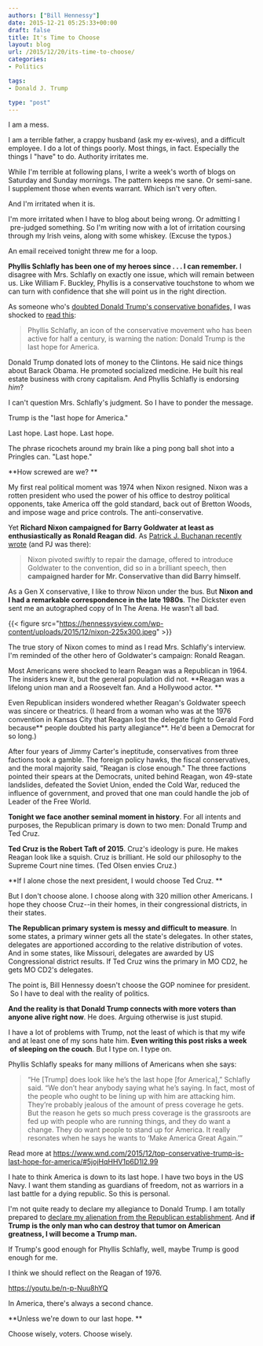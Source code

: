 ```yaml
---
authors: ["Bill Hennessy"]
date: 2015-12-21 05:25:33+00:00
draft: false
title: It's Time to Choose
layout: blog
url: /2015/12/20/its-time-to-choose/
categories:
- Politics

tags:
- Donald J. Trump

type: "post"
---
```


I am a mess.

I am a terrible father, a crappy husband (ask my ex-wives), and a difficult employee. I do a lot of things poorly. Most things, in fact. Especially the things I "have" to do. Authority irritates me.

While I'm terrible at following plans, I write a week's worth of blogs on Saturday and Sunday mornings. The pattern keeps me sane. Or semi-sane. I supplement those when events warrant. Which isn't very often.

And I'm irritated when it is.

I'm more irritated when I have to blog about being wrong. Or admitting I  pre-judged something. So I'm writing now with a lot of irritation coursing through my Irish veins, along with some whiskey. (Excuse the typos.)

An email received tonight threw me for a loop.

**Phyllis Schlafly has been one of my heroes since . . . I can remember.** I disagree with Mrs. Schlafly on exactly one issue, which will remain between us. Like William F. Buckley, Phyllis is a conservative touchstone to whom we can turn with confidence that she will point us in the right direction.

As someone who's [doubted Donald Trump's conservative bonafides,](https://hennessysview.com/2015/09/10/trump-the-final-nail-in-the-conservative-coffin/) I was shocked to [read this](https://www.wnd.com/2015/12/top-conservative-trump-is-last-hope-for-america/):



> Phyllis Schlafly, an icon of the conservative movement who has been active for half a century, is warning the nation: Donald Trump is the last hope for America.



Donald Trump donated lots of money to the Clintons. He said nice things about Barack Obama. He promoted socialized medicine. He built his real estate business with crony capitalism. And Phyllis Schlafly is endorsing _him_?

I can't question Mrs. Schlafly's judgment. So I have to ponder the message.

Trump is the "last hope for America."

Last hope. Last hope. Last hope.

The phrase ricochets around my brain like a ping pong ball shot into a Pringles can. "Last hope."

**How screwed are we? **

My first real political moment was 1974 when Nixon resigned. Nixon was a rotten president who used the power of his office to destroy political opponents, take America off the gold standard, back out of Bretton Woods, and impose wage and price controls. The anti-conservative.

Yet **Richard Nixon campaigned for Barry Goldwater at least as enthusiastically as Ronald Reagan did**. As [Patrick J. Buchanan recently wrote](https://buchanan.org/blog/will-elites-blow-up-the-gop-124423) (and PJ was there):



> Nixon pivoted swiftly to repair the damage, offered to introduce Goldwater to the convention, did so in a brilliant speech, then **campaigned harder for Mr. Conservative than did Barry himself.**



As a Gen X conservative, I like to throw Nixon under the bus. But **Nixon and I had a remarkable correspondence in the late 1980s**. The Dickster even sent me an autographed copy of In The Arena. He wasn't all bad.

{{< figure src="https://hennessysview.com/wp-content/uploads/2015/12/nixon-225x300.jpeg" >}}


The true story of Nixon comes to mind as I read Mrs. Schlafly's interview. I'm reminded of the other hero of Goldwater's campaign: Ronald Reagan.

Most Americans were shocked to learn Reagan was a Republican in 1964. The insiders knew it, but the general population did not. **Reagan was a lifelong union man and a Roosevelt fan. And a Hollywood actor. **

Even Republican insiders wondered whether Reagan's Goldwater speech was sincere or theatrics. (I heard from a woman who was at the 1976 convention in Kansas City that Reagan lost the delegate fight to Gerald Ford because** people doubted his party allegiance**. He'd been a Democrat for so long.)

After four years of Jimmy Carter's ineptitude, conservatives from three factions took a gamble. The foreign policy hawks, the fiscal conservatives, and the moral majority said, "Reagan is close enough." The three factions pointed their spears at the Democrats, united behind Reagan, won 49-state landslides, defeated the Soviet Union, ended the Cold War, reduced the influence of government, and proved that one man could handle the job of Leader of the Free World.

**Tonight we face another seminal moment in history**. For all intents and purposes, the Republican primary is down to two men: Donald Trump and Ted Cruz.

**Ted Cruz is the Robert Taft of 2015**. Cruz's ideology is pure. He makes Reagan look like a squish. Cruz is brilliant. He sold our philosophy to the Supreme Court nine times. (Ted Olsen envies Cruz.)

**If I alone chose the next president, I would choose Ted Cruz. **

But I don't choose alone. I choose along with 320 million other Americans. I hope they choose Cruz--in their homes, in their congressional districts, in their states.

**The Republican primary system is messy and difficult to measure**. In some states, a primary winner gets all the state's delegates. In other states, delegates are apportioned according to the relative distribution of votes. And in some states, like Missouri, delegates are awarded by US Congressional district results. If Ted Cruz wins the primary in MO CD2, he gets MO CD2's delegates.

The point is, Bill Hennessy doesn't choose the GOP nominee for president.  So I have to deal with the reality of politics.

**And the reality is that Donald Trump connects with more voters than anyone alive right now**. He does. Arguing otherwise is just stupid.

I have a lot of problems with Trump, not the least of which is that my wife and at least one of my sons hate him. **Even writing this post risks a week  of sleeping on the couch**. But I type on. I type on.

Phyllis Schlafly speaks for many millions of Americans when she says:



> “He [Trump] does look like he’s the last hope [for America],” Schlafly said. “We don’t hear anybody saying what he’s saying. In fact, most of the people who ought to be lining up with him are attacking him. They’re probably jealous of the amount of press coverage he gets. But the reason he gets so much press coverage is the grassroots are fed up with people who are running things, and they do want a change. They do want people to stand up for America. It really resonates when he says he wants to ‘Make America Great Again.’”

Read more at https://www.wnd.com/2015/12/top-conservative-trump-is-last-hope-for-america/#5jojHqHHV1p6D1l2.99



I hate to think America is down to its last hope. I have two boys in the US Navy. I want them standing as guardians of freedom, not as warriors in a last battle for a dying republic. So this is personal.

I'm not quite ready to declare my allegiance to Donald Trump. I am totally prepared to [declare my alienation from the Republican establishment](https://hennessysview.com/2015/12/20/the-gop-establishment-is-a-cancer-on-america/). And **if Trump is the only man who can destroy that tumor on American greatness, I will become a Trump man.**

If Trump's good enough for Phyllis Schlafly, well, maybe Trump is good enough for me.

I think we should reflect on the Reagan of 1976.

https://youtu.be/n-p-Nuu8hYQ

In America, there's always a second chance.

**Unless we're down to our last hope. **

Choose wisely, voters. Choose wisely.




